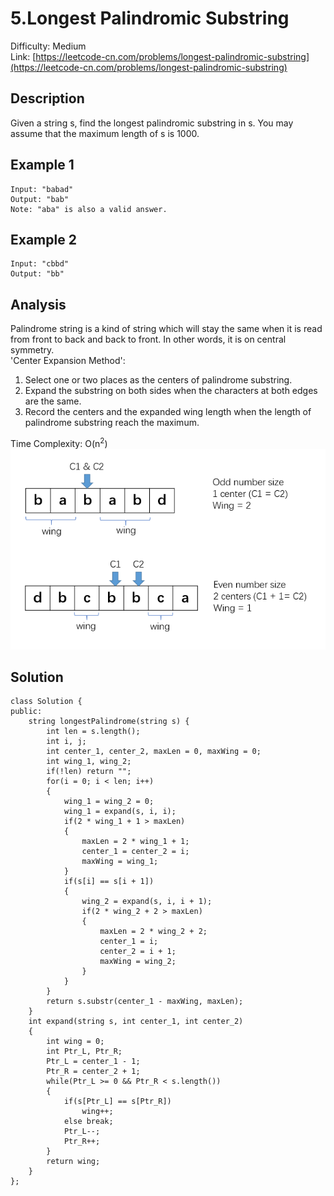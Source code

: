 # 5.Longest Palindromic Substring
Difficulty: Medium  
Link: [https://leetcode-cn.com/problems/longest-palindromic-substring](https://leetcode-cn.com/problems/longest-palindromic-substring)
## Description
Given a string s, find the longest palindromic substring in s. You may assume that the maximum length of s is 1000.
## Example 1
``` 
Input: "babad"
Output: "bab"
Note: "aba" is also a valid answer.
```
## Example 2
```
Input: "cbbd"
Output: "bb"
```
## Analysis
Palindrome string is a kind of string which will stay the same when it is read from front to back and back to front. In other words, it is on central symmetry.  
'Center Expansion Method': 
1. Select one or two places as the centers of palindrome substring. 
2. Expand the substring on both sides when the characters at both edges are the same.
3. Record the centers and the expanded wing length when the length of palindrome substring reach the maximum.  

Time Complexity: O(n<sup>2</sup>)  
![Image](https://github.com/WindsorWZZ/LeetCode-Solution/blob/master/pic/LC5.png)
## Solution
```
class Solution {
public:
    string longestPalindrome(string s) {
        int len = s.length();
        int i, j;
        int center_1, center_2, maxLen = 0, maxWing = 0;
        int wing_1, wing_2;
        if(!len) return "";
        for(i = 0; i < len; i++)
        {
            wing_1 = wing_2 = 0;
            wing_1 = expand(s, i, i);
            if(2 * wing_1 + 1 > maxLen)
            {
                maxLen = 2 * wing_1 + 1;
                center_1 = center_2 = i;
                maxWing = wing_1;
            }
            if(s[i] == s[i + 1])
            {
                wing_2 = expand(s, i, i + 1);
                if(2 * wing_2 + 2 > maxLen)
                {
                    maxLen = 2 * wing_2 + 2;
                    center_1 = i;
                    center_2 = i + 1;
                    maxWing = wing_2;
                }
            }
        }
        return s.substr(center_1 - maxWing, maxLen);
    }
    int expand(string s, int center_1, int center_2)
    {
        int wing = 0;
        int Ptr_L, Ptr_R;
        Ptr_L = center_1 - 1;
        Ptr_R = center_2 + 1;
        while(Ptr_L >= 0 && Ptr_R < s.length())
        {
            if(s[Ptr_L] == s[Ptr_R])
                wing++;
            else break;
            Ptr_L--;
            Ptr_R++;
        }
        return wing;
    }
};
```
